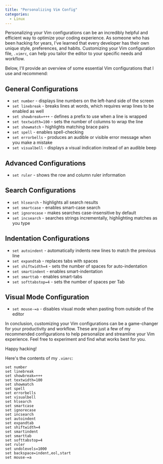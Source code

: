 ```yaml
---
title: "Personalizing Vim Config"
categories:
  - Linux
---
```


Personalizing your Vim configurations can be an incredibly helpful and efficient way to optimize your coding experience. As someone who has been hacking for years, I've learned that every developer has their own unique style, preferences, and habits. Customizing your Vim configuration file, `.vimrc`, can help you tailor the editor to your specific needs and workflow.

Below, I'll provide an overview of some essential Vim configurations that I use and recommend:


## General Configurations

- `set number` \- displays line numbers on the left-hand side of the screen
- `set linebreak` \- breaks lines at words, which requires wrap lines to be enabled as well
- `set showbreak=+++` \- defines a prefix to use when a line is wrapped
- `set textwidth=100` \- sets the number of columns to wrap the line
- `set showmatch` \- highlights matching brace pairs
- `set spell` \- enables spell-checking
- `set errorbells` \- produces an audible or visible error message when you make a mistake
- `set visualbell` \- displays a visual indication instead of an audible beep

## Advanced Configurations

- `set ruler` \- shows the row and column ruler information

## Search Configurations

- `set hlsearch` \- highlights all search results
- `set smartcase` \- enables smart-case search
- `set ignorecase` \- makes searches case-insensitive by default
- `set incsearch` \- searches strings incrementally, highlighting matches as you type

## Indentation Configurations

- `set autoindent` \- automatically indents new lines to match the previous line
- `set expandtab` \- replaces tabs with spaces
- `set shiftwidth=4` \- sets the number of spaces for auto-indentation
- `set smartindent` \- enables smart-indentation
- `set smarttab` \- enables smart-tabs
- `set softtabstop=4` \- sets the number of spaces per Tab

## Visual Mode Configuration

- `set mouse-=a` \- disables visual mode when pasting from outside of the editor

In conclusion, customizing your Vim configurations can be a game-changer for your productivity and workflow. These are just a few of my recommended configurations to help personalize and streamline your Vim experience. Feel free to experiment and find what works best for you. 

Happy hacking!


Here's the contents of my `.vimrc`:
```
set number
set linebreak
set showbreak=+++
set textwidth=100
set showmatch
set spell
set errorbells
set visualbell
set hlsearch
set smartcase
set ignorecase
set incsearch
set autoindent
set expandtab
set shiftwidth=4
set smartindent
set smarttab
set softtabstop=4
set ruler
set undolevels=1000
set backspace=indent,eol,start
set mouse-=a
```
